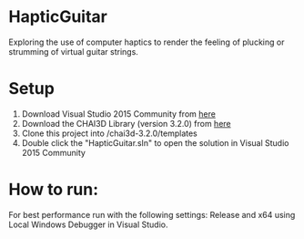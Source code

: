 # HapticGuitar
Exploring the use of computer haptics to render the feeling of plucking or strumming of virtual guitar strings.

# Setup

1. Download Visual Studio 2015 Community from [here](https://www.microsoft.com/en-us/download/details.aspx?id=48146 "Microsoft")  
2. Download the CHAI3D Library (version 3.2.0) from [here](http://www.chai3d.org/download/releases "CHAI3D")  
3. Clone this project into /chai3d-3.2.0/templates  
4. Double click the "HapticGuitar.sln" to open the solution in Visual Studio 2015 Community
  
  

# How to run:

For best performance run with the following settings: Release and x64 using Local Windows Debugger in Visual Studio.